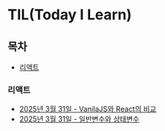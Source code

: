# TIL(Today I Learn)

## 목차

-   [리액트](./React)

### 리액트

-   [2025년 3월 31일 - VanilaJS와 React의 비교](./React/basic.md)
-   [2025년 3월 31일 - 일반변수와 상태변수](./React/useState.md)
